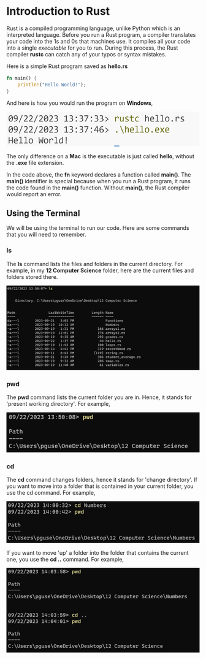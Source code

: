 # Introduction to Rust

Rust is a compiled programming language, unlike Python which is an interpreted language.  Before you run a Rust program, a compiler translates your code into the 1s and 0s that machines use.  It compiles all your code into a single _executable_ for you to run.  During this process, the Rust compiler **rustc** can catch any of your typos or syntax mistakes.

Here is a simple Rust program saved as **hello.rs**

```rust
fn main() {
	println!("Hello World!");
}
```

And here is how you would run the program on **Windows**,

![Running a Rust Program](https://github.com/pguse/ics4u-rust/blob/main/notes/00-intro/hello.png "Running a Rust Program")

The only difference on a **Mac** is the executable is just called **hello**, without the **.exe** file extension.

In the code above, the **fn** keyword declares a function called **main()**.  The **main()** identifier is special because when you run a Rust program, it runs the code found in the **main()** function.  Without **main()**, the Rust compiler would report an error.

## Using the Terminal

We will be using the terminal to run our code. Here are some commands that you will need to remember.

### ls

The **ls** command lists the files and folders in the current directory.  For example, in my **12 Computer Science** folder, here are the current files and folders stored there.

![Using ls](https://github.com/pguse/ics4u-rust/blob/main/notes/00-intro/ls.png "Using ls")

### pwd

The **pwd** command lists the current folder you are in.  Hence, it stands for 'present working directory'.  For example,

![Using pwd](https://github.com/pguse/ics4u-rust/blob/main/notes/00-intro/pwd.png "Using pwd")

### cd

The **cd** command changes folders, hence it stands for 'change directory'.  If you want to move into a folder that is contained in your current folder, you use the cd <folder> command.  For example,

![Using cd](https://github.com/pguse/ics4u-rust/blob/main/notes/00-intro/cd.png "Using cd")

If you want to move 'up' a folder into the folder that contains the current one, you use the **cd ..** command.  For example,

![Using cd..](https://github.com/pguse/ics4u-rust/blob/main/notes/00-intro/cd_dot_dot.png "Using cd..")